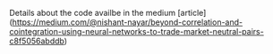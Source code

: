 Details about the code availbe in the medium [article] (https://medium.com/@nishant-nayar/beyond-correlation-and-cointegration-using-neural-networks-to-trade-market-neutral-pairs-c8f5056abddb)
